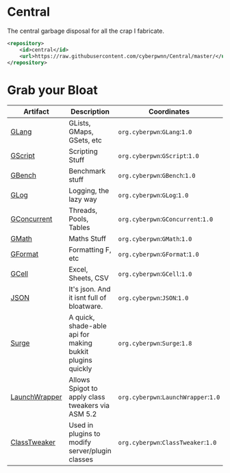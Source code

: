 # Central
The central garbage disposal for all the crap I fabricate.

``` xml
<repository>
    <id>central</id>
    <url>https://raw.githubusercontent.com/cyberpwnn/Central/master/</url>
</repository>
```

# Grab your Bloat

| Artifact | Description | Coordinates |
|---|---|---|
| [GLang](https://github.com/cyberpwnn/GLang) | GLists, GMaps, GSets, etc | ```org.cyberpwn```:```GLang```:```1.0``` |
| [GScript](https://github.com/cyberpwnn/GScript) | Scripting Stuff | ```org.cyberpwn```:```GScript```:```1.0``` |
| [GBench](https://github.com/cyberpwnn/GBench) | Benchmark stuff | ```org.cyberpwn```:```GBench```:```1.0``` |
| [GLog](https://github.com/cyberpwnn/GLog) | Logging, the lazy way | ```org.cyberpwn```:```GLog```:```1.0``` |
| [GConcurrent](https://github.com/cyberpwnn/GConcurrent) | Threads, Pools, Tables | ```org.cyberpwn```:```GConcurrent```:```1.0``` |
| [GMath](https://github.com/cyberpwnn/GMath) | Maths Stuff | ```org.cyberpwn```:```GMath```:```1.0``` |
| [GFormat](https://github.com/cyberpwnn/GFormat) | Formatting F, etc | ```org.cyberpwn```:```GFormat```:```1.0``` |
| [GCell](https://github.com/cyberpwnn/GCell) | Excel, Sheets, CSV | ```org.cyberpwn```:```GCell```:```1.0``` |
| [JSON](https://github.com/cyberpwnn/JSON) | It's json. And it isnt full of bloatware. | ```org.cyberpwn```:```JSON```:```1.0``` |
| [Surge](https://github.com/cyberpwnn/Surge) | A quick, shade-able api for making bukkit plugins quickly | ```org.cyberpwn```:```Surge```:```1.8``` |
| [LaunchWrapper](https://github.com/SpigotASM/LaunchWrapper) | Allows Spigot to apply class tweakers via ASM 5.2 | ```org.cyberpwn```:```LaunchWrapper```:```1.0``` |
| [ClassTweaker](https://github.com/SpigotASM/ClassTweaker) | Used in plugins to modify server/plugin classes | ```org.cyberpwn```:```ClassTweaker```:```1.0``` | 

